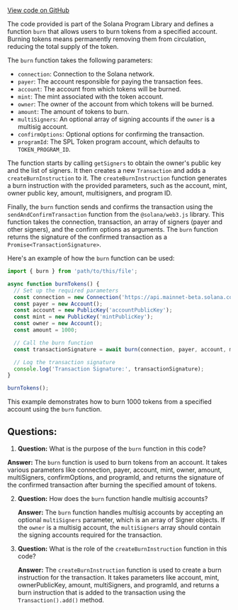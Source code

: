 [View code on GitHub](https://github.com/solana-labs/solana-program-library/token/js/src/actions/burn.ts)

The code provided is part of the Solana Program Library and defines a function `burn` that allows users to burn tokens from a specified account. Burning tokens means permanently removing them from circulation, reducing the total supply of the token.

The `burn` function takes the following parameters:

- `connection`: Connection to the Solana network.
- `payer`: The account responsible for paying the transaction fees.
- `account`: The account from which tokens will be burned.
- `mint`: The mint associated with the token account.
- `owner`: The owner of the account from which tokens will be burned.
- `amount`: The amount of tokens to burn.
- `multiSigners`: An optional array of signing accounts if the `owner` is a multisig account.
- `confirmOptions`: Optional options for confirming the transaction.
- `programId`: The SPL Token program account, which defaults to `TOKEN_PROGRAM_ID`.

The function starts by calling `getSigners` to obtain the owner's public key and the list of signers. It then creates a new `Transaction` and adds a `createBurnInstruction` to it. The `createBurnInstruction` function generates a burn instruction with the provided parameters, such as the account, mint, owner public key, amount, multisigners, and program ID.

Finally, the `burn` function sends and confirms the transaction using the `sendAndConfirmTransaction` function from the `@solana/web3.js` library. This function takes the connection, transaction, an array of signers (payer and other signers), and the confirm options as arguments. The `burn` function returns the signature of the confirmed transaction as a `Promise<TransactionSignature>`.

Here's an example of how the `burn` function can be used:

```javascript
import { burn } from 'path/to/this/file';

async function burnTokens() {
  // Set up the required parameters
  const connection = new Connection('https://api.mainnet-beta.solana.com');
  const payer = new Account();
  const account = new PublicKey('accountPublicKey');
  const mint = new PublicKey('mintPublicKey');
  const owner = new Account();
  const amount = 1000;

  // Call the burn function
  const transactionSignature = await burn(connection, payer, account, mint, owner, amount);

  // Log the transaction signature
  console.log('Transaction Signature:', transactionSignature);
}

burnTokens();
```

This example demonstrates how to burn 1000 tokens from a specified account using the `burn` function.
## Questions: 
 1. **Question:** What is the purpose of the `burn` function in this code?

   **Answer:** The `burn` function is used to burn tokens from an account. It takes various parameters like connection, payer, account, mint, owner, amount, multiSigners, confirmOptions, and programId, and returns the signature of the confirmed transaction after burning the specified amount of tokens.

2. **Question:** How does the `burn` function handle multisig accounts?

   **Answer:** The `burn` function handles multisig accounts by accepting an optional `multiSigners` parameter, which is an array of Signer objects. If the `owner` is a multisig account, the `multiSigners` array should contain the signing accounts required for the transaction.

3. **Question:** What is the role of the `createBurnInstruction` function in this code?

   **Answer:** The `createBurnInstruction` function is used to create a burn instruction for the transaction. It takes parameters like account, mint, ownerPublicKey, amount, multiSigners, and programId, and returns a burn instruction that is added to the transaction using the `Transaction().add()` method.